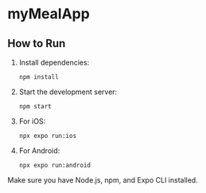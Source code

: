 # myMealApp

## How to Run

1. Install dependencies:
	```
	npm install
	```

2. Start the development server:
	```
	npm start
	```

3. For iOS:
	```
	npx expo run:ios
	```

4. For Android:
	```
	npx expo run:android
	```

Make sure you have Node.js, npm, and Expo CLI installed.
